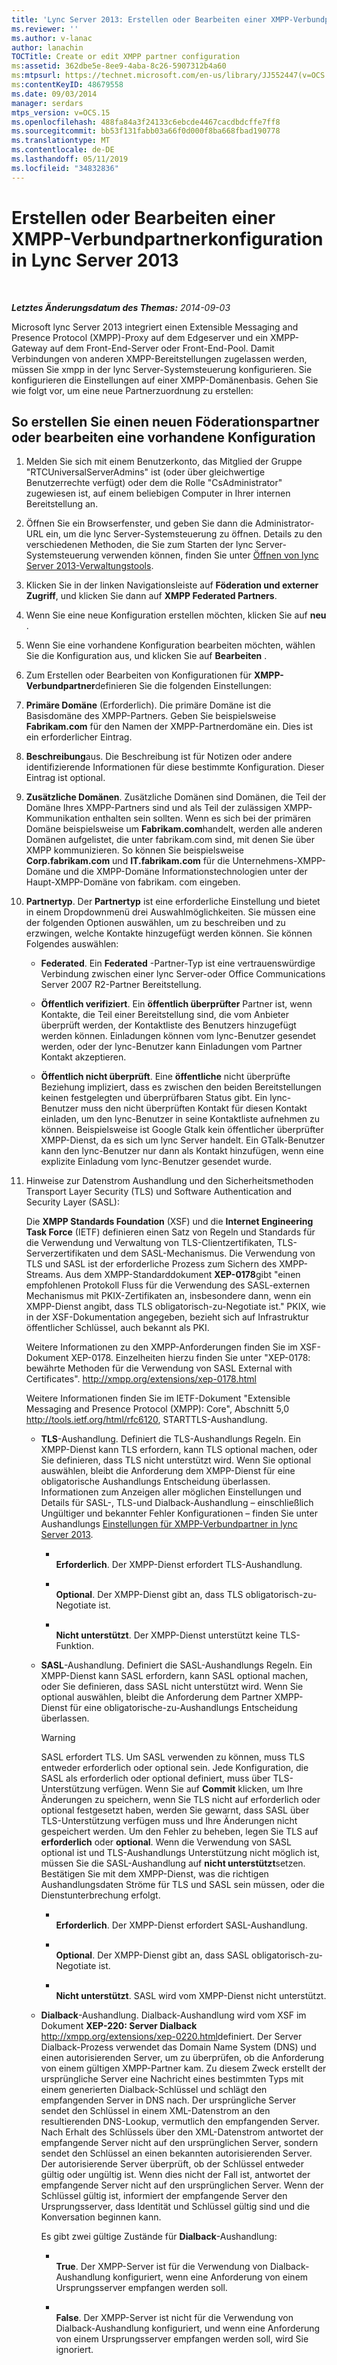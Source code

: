 ```yaml
---
title: 'Lync Server 2013: Erstellen oder Bearbeiten einer XMPP-Verbundpartnerkonfiguration'
ms.reviewer: ''
ms.author: v-lanac
author: lanachin
TOCTitle: Create or edit XMPP partner configuration
ms:assetid: 362dbe5e-8ee9-4aba-8c26-5907312b4a60
ms:mtpsurl: https://technet.microsoft.com/en-us/library/JJ552447(v=OCS.15)
ms:contentKeyID: 48679558
ms.date: 09/03/2014
manager: serdars
mtps_version: v=OCS.15
ms.openlocfilehash: 488fa84a3f24133c6ebcde4467cacdbdcffe7ff8
ms.sourcegitcommit: bb53f131fabb03a66f0d000f8ba668fbad190778
ms.translationtype: MT
ms.contentlocale: de-DE
ms.lasthandoff: 05/11/2019
ms.locfileid: "34832836"
---
```

<div data-xmlns="http://www.w3.org/1999/xhtml">

<div class="topic" data-xmlns="http://www.w3.org/1999/xhtml" data-msxsl="urn:schemas-microsoft-com:xslt" data-cs="http://msdn.microsoft.com/en-us/">

<div data-asp="http://msdn2.microsoft.com/asp">

# <a name="create-or-edit-xmpp-partner-configuration-in-lync-server-2013"></a>Erstellen oder Bearbeiten einer XMPP-Verbundpartnerkonfiguration in Lync Server 2013

</div>

<div id="mainSection">

<div id="mainBody">

<span> </span>

_**Letztes Änderungsdatum des Themas:** 2014-09-03_

Microsoft lync Server 2013 integriert einen Extensible Messaging and Presence Protocol (XMPP)-Proxy auf dem Edgeserver und ein XMPP-Gateway auf dem Front-End-Server oder Front-End-Pool. Damit Verbindungen von anderen XMPP-Bereitstellungen zugelassen werden, müssen Sie xmpp in der lync Server-Systemsteuerung konfigurieren. Sie konfigurieren die Einstellungen auf einer XMPP-Domänenbasis. Gehen Sie wie folgt vor, um eine neue Partnerzuordnung zu erstellen:

<div>

## <a name="to-create-a-new-federated-partner-or-edit-an-existing-configuration"></a>So erstellen Sie einen neuen Föderationspartner oder bearbeiten eine vorhandene Konfiguration

1.  Melden Sie sich mit einem Benutzerkonto, das Mitglied der Gruppe "RTCUniversalServerAdmins" ist (oder über gleichwertige Benutzerrechte verfügt) oder dem die Rolle "CsAdministrator" zugewiesen ist, auf einem beliebigen Computer in Ihrer internen Bereitstellung an.

2.  Öffnen Sie ein Browserfenster, und geben Sie dann die Administrator-URL ein, um die lync Server-Systemsteuerung zu öffnen. Details zu den verschiedenen Methoden, die Sie zum Starten der lync Server-Systemsteuerung verwenden können, finden Sie unter [Öffnen von lync Server 2013-Verwaltungstools](lync-server-2013-open-lync-server-administrative-tools.md).

3.  Klicken Sie in der linken Navigationsleiste auf **Föderation und externer Zugriff**, und klicken Sie dann auf **XMPP Federated Partners**.

4.  Wenn Sie eine neue Konfiguration erstellen möchten, klicken Sie auf **neu** .

5.  Wenn Sie eine vorhandene Konfiguration bearbeiten möchten, wählen Sie die Konfiguration aus, und klicken Sie auf **Bearbeiten** .

6.  Zum Erstellen oder Bearbeiten von Konfigurationen für **XMPP-Verbundpartner**definieren Sie die folgenden Einstellungen:

7.  **Primäre Domäne** (Erforderlich). Die primäre Domäne ist die Basisdomäne des XMPP-Partners. Geben Sie beispielsweise **Fabrikam.com** für den Namen der XMPP-Partnerdomäne ein. Dies ist ein erforderlicher Eintrag.

8.  **Beschreibung**aus. Die Beschreibung ist für Notizen oder andere identifizierende Informationen für diese bestimmte Konfiguration. Dieser Eintrag ist optional.

9.  **Zusätzliche Domänen**. Zusätzliche Domänen sind Domänen, die Teil der Domäne Ihres XMPP-Partners sind und als Teil der zulässigen XMPP-Kommunikation enthalten sein sollten. Wenn es sich bei der primären Domäne beispielsweise um **Fabrikam.com**handelt, werden alle anderen Domänen aufgelistet, die unter fabrikam.com sind, mit denen Sie über XMPP kommunizieren. So können Sie beispielsweise **Corp.fabrikam.com** und **IT.fabrikam.com** für die Unternehmens-XMPP-Domäne und die XMPP-Domäne Informationstechnologien unter der Haupt-XMPP-Domäne von fabrikam. com eingeben.

10. **Partnertyp**. Der **Partnertyp** ist eine erforderliche Einstellung und bietet in einem Dropdownmenü drei Auswahlmöglichkeiten. Sie müssen eine der folgenden Optionen auswählen, um zu beschreiben und zu erzwingen, welche Kontakte hinzugefügt werden können. Sie können Folgendes auswählen:
    
      - **Federated**. Ein **Federated** -Partner-Typ ist eine vertrauenswürdige Verbindung zwischen einer lync Server-oder Office Communications Server 2007 R2-Partner Bereitstellung.
    
      - **Öffentlich verifiziert**. Ein **öffentlich überprüfter** Partner ist, wenn Kontakte, die Teil einer Bereitstellung sind, die vom Anbieter überprüft werden, der Kontaktliste des Benutzers hinzugefügt werden können. Einladungen können vom lync-Benutzer gesendet werden, oder der lync-Benutzer kann Einladungen vom Partner Kontakt akzeptieren.
    
      - **Öffentlich nicht überprüft**. Eine **öffentliche** nicht überprüfte Beziehung impliziert, dass es zwischen den beiden Bereitstellungen keinen festgelegten und überprüfbaren Status gibt. Ein lync-Benutzer muss den nicht überprüften Kontakt für diesen Kontakt einladen, um den lync-Benutzer in seine Kontaktliste aufnehmen zu können. Beispielsweise ist Google Gtalk kein öffentlicher überprüfter XMPP-Dienst, da es sich um lync Server handelt. Ein GTalk-Benutzer kann den lync-Benutzer nur dann als Kontakt hinzufügen, wenn eine explizite Einladung vom lync-Benutzer gesendet wurde.

11. Hinweise zur Datenstrom Aushandlung und den Sicherheitsmethoden Transport Layer Security (TLS) und Software Authentication and Security Layer (SASL):
    
    Die **XMPP Standards Foundation** (XSF) und die **Internet Engineering Task Force** (IETF) definieren einen Satz von Regeln und Standards für die Verwendung und Verwaltung von TLS-Clientzertifikaten, TLS-Serverzertifikaten und dem SASL-Mechanismus. Die Verwendung von TLS und SASL ist der erforderliche Prozess zum Sichern des XMPP-Streams. Aus dem XMPP-Standarddokument **XEP-0178**gibt "einen empfohlenen Protokoll Fluss für die Verwendung des SASL-externen Mechanismus mit PKIX-Zertifikaten an, insbesondere dann, wenn ein XMPP-Dienst angibt, dass TLS obligatorisch-zu-Negotiate ist." PKIX, wie in der XSF-Dokumentation angegeben, bezieht sich auf Infrastruktur öffentlicher Schlüssel, auch bekannt als PKI.
    
    Weitere Informationen zu den XMPP-Anforderungen finden Sie im XSF-Dokument XEP-0178. Einzelheiten hierzu finden Sie unter "XEP-0178: bewährte Methoden für die Verwendung von SASL External with Certificates". <http://xmpp.org/extensions/xep-0178.html>
    
    Weitere Informationen finden Sie im IETF-Dokument "Extensible Messaging and Presence Protocol (XMPP): Core", Abschnitt 5,0 <http://tools.ietf.org/html/rfc6120>, STARTTLS-Aushandlung.
    
      - **TLS**-Aushandlung. Definiert die TLS-Aushandlungs Regeln. Ein XMPP-Dienst kann TLS erfordern, kann TLS optional machen, oder Sie definieren, dass TLS nicht unterstützt wird. Wenn Sie optional auswählen, bleibt die Anforderung dem XMPP-Dienst für eine obligatorische Aushandlungs Entscheidung überlassen. Informationen zum Anzeigen aller möglichen Einstellungen und Details für SASL-, TLS-und Dialback-Aushandlung – einschließlich Ungültiger und bekannter Fehler Konfigurationen – finden Sie unter Aushandlungs [Einstellungen für XMPP-Verbundpartner in lync Server 2013](lync-server-2013-negotiation-settings-for-xmpp-federated-partners.md).
        
          - <span></span>  
            **Erforderlich**. Der XMPP-Dienst erfordert TLS-Aushandlung.
        
          - <span></span>  
            **Optional**. Der XMPP-Dienst gibt an, dass TLS obligatorisch-zu-Negotiate ist.
        
          - <span></span>  
            **Nicht unterstützt**. Der XMPP-Dienst unterstützt keine TLS-Funktion.
    
      - **SASL**-Aushandlung. Definiert die SASL-Aushandlungs Regeln. Ein XMPP-Dienst kann SASL erfordern, kann SASL optional machen, oder Sie definieren, dass SASL nicht unterstützt wird. Wenn Sie optional auswählen, bleibt die Anforderung dem Partner XMPP-Dienst für eine obligatorische-zu-Aushandlungs Entscheidung überlassen.
        
        <div>
        

        > [!WARNING]  
        > SASL erfordert TLS. Um SASL verwenden zu können, muss TLS entweder erforderlich oder optional sein. Jede Konfiguration, die SASL als erforderlich oder optional definiert, muss über TLS-Unterstützung verfügen. Wenn Sie auf <STRONG>Commit</STRONG> klicken, um Ihre Änderungen zu speichern, wenn Sie TLS nicht auf erforderlich oder optional festgesetzt haben, werden Sie gewarnt, dass SASL über TLS-Unterstützung verfügen muss und Ihre Änderungen nicht gespeichert werden. Um den Fehler zu beheben, legen Sie TLS auf <STRONG>erforderlich</STRONG> oder <STRONG>optional</STRONG>. Wenn die Verwendung von SASL optional ist und TLS-Aushandlungs Unterstützung nicht möglich ist, müssen Sie die SASL-Aushandlung auf <STRONG>nicht unterstützt</STRONG>setzen. Bestätigen Sie mit dem XMPP-Dienst, was die richtigen Aushandlungsdaten Ströme für TLS und SASL sein müssen, oder die Dienstunterbrechung erfolgt.

        
        </div>
        
          - <span></span>  
            **Erforderlich**. Der XMPP-Dienst erfordert SASL-Aushandlung.
        
          - <span></span>  
            **Optional**. Der XMPP-Dienst gibt an, dass SASL obligatorisch-zu-Negotiate ist.
        
          - <span></span>  
            **Nicht unterstützt**. SASL wird vom XMPP-Dienst nicht unterstützt.
    
      - **Dialback**-Aushandlung. Dialback-Aushandlung wird vom XSF im Dokument **XEP-220: Server Dialback** <http://xmpp.org/extensions/xep-0220.html>definiert. Der Server Dialback-Prozess verwendet das Domain Name System (DNS) und einen autorisierenden Server, um zu überprüfen, ob die Anforderung von einem gültigen XMPP-Partner kam. Zu diesem Zweck erstellt der ursprüngliche Server eine Nachricht eines bestimmten Typs mit einem generierten Dialback-Schlüssel und schlägt den empfangenden Server in DNS nach. Der ursprüngliche Server sendet den Schlüssel in einem XML-Datenstrom an den resultierenden DNS-Lookup, vermutlich den empfangenden Server. Nach Erhalt des Schlüssels über den XML-Datenstrom antwortet der empfangende Server nicht auf den ursprünglichen Server, sondern sendet den Schlüssel an einen bekannten autorisierenden Server. Der autorisierende Server überprüft, ob der Schlüssel entweder gültig oder ungültig ist. Wenn dies nicht der Fall ist, antwortet der empfangende Server nicht auf den ursprünglichen Server. Wenn der Schlüssel gültig ist, informiert der empfangende Server den Ursprungsserver, dass Identität und Schlüssel gültig sind und die Konversation beginnen kann.
        
        Es gibt zwei gültige Zustände für **Dialback**-Aushandlung:
        
          - <span></span>  
            **True**. Der XMPP-Server ist für die Verwendung von Dialback-Aushandlung konfiguriert, wenn eine Anforderung von einem Ursprungsserver empfangen werden soll.
        
          - <span></span>  
            **False**. Der XMPP-Server ist nicht für die Verwendung von Dialback-Aushandlung konfiguriert, und wenn eine Anforderung von einem Ursprungsserver empfangen werden soll, wird Sie ignoriert.

</div>

</div>

<span> </span>

</div>

</div>

</div>

